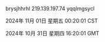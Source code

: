 brysjhhrhl 219.139.197.74 yqqlmgsycl

2024年 11月 01日 星期五 00:20:01 CST

2024年 10月 31日 星期四 16:20:01 GMT
